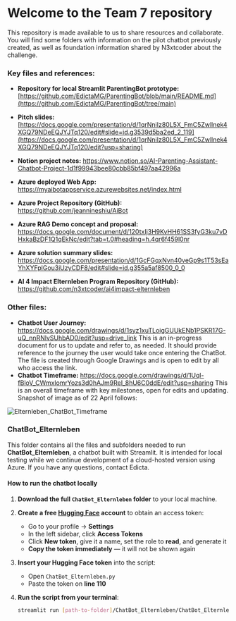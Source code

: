 # Welcome to the Team 7 repository

This repository is made available to us to share resources and collaborate.  You will find some folders with information on the pilot chatbot previously created, as well as foundation information shared by N3xtcoder about the challenge.

### **Key files and references:**

- **Repository for local Streamlit ParentingBot prototype:** [https://github.com/EdictaMG/ParentingBot/blob/main/README.md](https://github.com/EdictaMG/ParentingBot/tree/main)

- **Pitch slides:** [https://docs.google.com/presentation/d/1qrNniIz80L5X_FmC5Zwllnek4XGQ79NDeEQJYJTq120/edit#slide=id.g3539d5ba2ed_2_119](https://docs.google.com/presentation/d/1qrNniIz80L5X_FmC5Zwllnek4XGQ79NDeEQJYJTq120/edit?usp=sharing)
  
- **Notion project notes:** https://www.notion.so/AI-Parenting-Assistant-Chatbot-Project-1d1f99943bee80cbb85bf497aa42996a

- **Azure deployed Web App:** https://myaibotappservice.azurewebsites.net/index.html

- **Azure Project Repository (GitHub):** https://github.com/jeannineshiu/AiBot

- **Azure RAG Demo concept and proposal:** https://docs.google.com/document/d/120txIj3H9KvHH61SS3fyG3ku7vDHxkaBzDF1Q1qEkNc/edit?tab=t.0#heading=h.4qr6f459l0nr

- **Azure solution summary slides:** https://docs.google.com/presentation/d/1GcFGqxNvn40veGp9s1T53sEaYhXYFplGou3iUzyCDF8/edit#slide=id.g355a5af8500_0_0
  
- **AI 4 Impact Elternleben Program Repository (GitHub):** https://github.com/n3xtcoder/ai4impact-elternleben
  
  


### **Other files:**
- **Chatbot User Journey:** https://docs.google.com/drawings/d/1syz1xuTLoigGUUkENb1PSKR17G-uQ_nnRNlvSUhbAD0/edit?usp=drive_link
This is an in-progress document for us to update and refer to, as needed.  It should provide reference to the journey the user would take once entering the ChatBot. The file is created through Google Drawings and is open to edit by all who access the link.
- **Chatbot Timeframe:** https://docs.google.com/drawings/d/1Uql-fBloV_CWmxlomrYozs3d0hAJm9ReI_8hU6C0ddE/edit?usp=sharing
This is an overall timeframe with key milestones, open for edits and updating. Snapshot of image as of 22 April follows:

![Elternleben_ChatBot_Timeframe](https://github.com/user-attachments/assets/cdf16a57-e05b-4387-b99f-c8297d20ab54)

### ChatBot_Elternleben

This folder contains all the files and subfolders needed to run **ChatBot_Elternleben**, a chatbot built with Streamlit. It is intended for local testing while we continue development of a cloud-hosted version using Azure. If you have any questions, contact Edicta.

#### How to run the chatbot locally

1. **Download the full `ChatBot_Elternleben` folder** to your local machine.

2. **Create a free [Hugging Face](https://huggingface.co/) account** to obtain an access token:
   - Go to your profile → **Settings**
   - In the left sidebar, click **Access Tokens**
   - Click **New token**, give it a name, set the role to **read**, and generate it
   - **Copy the token immediately** — it will not be shown again

3. **Insert your Hugging Face token** into the script:
   - Open `ChatBot_Elternleben.py`
   - Paste the token on **line 110**

4. **Run the script from your terminal**:

   ```bash
   streamlit run [path-to-folder]/ChatBot_Elternleben/ChatBot_Elternleben.py
